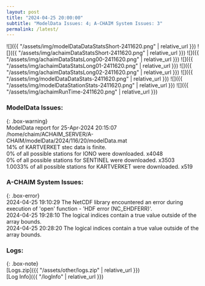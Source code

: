 ```yaml
---
layout: post
title: "2024-04-25 20:00:00"
subtitle: "ModelData Issues: 4; A-CHAIM System Issues: 3"
permalink: /latest/
---
```


![]({{ "/assets/img/modelDataDataStatsShort-2411620.png" | relative_url }})
![]({{ "/assets/img/achaimDataStatsShort-2411620.png" | relative_url }})
![]({{ "/assets/img/achaimDataStatsLong00-2411620.png" | relative_url }})
![]({{ "/assets/img/achaimDataStatsLong01-2411620.png" | relative_url }})
![]({{ "/assets/img/achaimDataStatsLong02-2411620.png" | relative_url }})
![]({{ "/assets/img/modelDataDataStats-2411620.png" | relative_url }})
![]({{ "/assets/img/modelDataStationStats-2411620.png" | relative_url }})
![]({{ "/assets/img/achaimRunTime-2411620.png" | relative_url }})


### ModelData Issues:  
  
{: .box-warning}  
 ModelData report for 25-Apr-2024 20:15:07   
 /home/chaim/ACHAIM_SERVER/A-CHAIM/modelData/2024/116/20/modelData.mat   
 14% of KARTVERKET stec data is finite.   
 0% of all possible stations for IONO were downloaded. x4048   
 0% of all possible stations for SENTINEL were downloaded. x3503   
 1.0033% of all possible stations for KARTVERKET were downloaded. x519   
  
### A-CHAIM System Issues:  
  
{: .box-error}  
2024-04-25 19:10:29 The NetCDF library encountered an error during execution of 'open' function - 'HDF error (NC_EHDFERR)'.  
2024-04-25 19:28:10 The logical indices contain a true value outside of the array bounds.  
2024-04-25 20:28:20 The logical indices contain a true value outside of the array bounds.  

### Logs:  
  
{: .box-note}  
[Logs.zip]({{ "/assets/other/logs.zip" | relative_url }})  
[Log Info]({{ "/logInfo" | relative_url }})  
